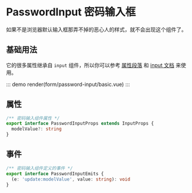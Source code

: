 # PasswordInput 密码输入框

如果不是浏览器默认输入框那弄不掉的恶心人的样式，就不会出现这个组件了。

## 基础用法

它的很多属性继承自 `input` 组件，所以你可以参考 [属性段落](#属性) 和 [input 文档](./input.md) 来使用。

::: demo
render(form/password-input/basic.vue)
:::

## 属性

```ts
/** 密码输入组件属性 */
export interface PasswordInputProps extends InputProps {
  modelValue?: string
}
```

## 事件

```ts
/** 密码输入组件定义的事件 */
export interface PasswordInputEmits {
  (e: 'update:modelValue', value: string): void
}
```
